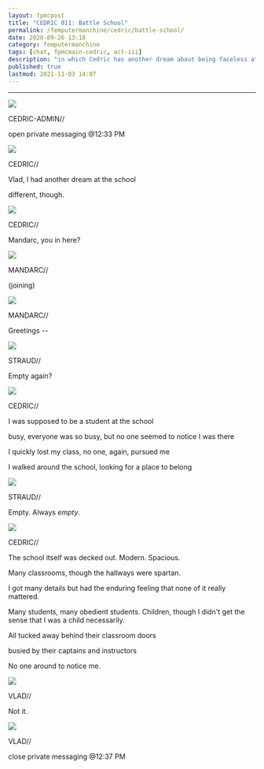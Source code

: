```yaml
---
layout: fpmcpost
title: "CEDRIC 011: Battle School"
permalink: /femputermanchine/cedric/battle-school/
date: 2020-09-26 13:18
category: femputermanchine
tags: [chat, fpmcmain-cedric, act-iii]
description: "in which Cedric has another dream about being faceless at the academy"
published: true
lastmod: 2021-11-03 14:07
---
```

[//]: # (  9/26/20  -added)
[//]: # ( 10/15/21  -linkout removed)
[//]: # ( 11/03/21  -in which description added)

*****

<div class="chat-box">
<img src="{{ site.url }}/assets/tb/cedric-calling.jpg" class="chat-portrait" />
<p class="ppl-sez">CEDRIC-ADMIN//</p>
<p class="ppl-sez">open private messaging @12:33 PM </p>
</div>

<div class="chat-box">
<img src="{{ site.url }}/assets/tb/cedric.jpg" class="chat-portrait" />
<p class="ppl-sez">CEDRIC//</p>
<p class="ppl-sez">Vlad, I had another dream at the school </p>
<p class="ppl-sez">different, though. </p>
</div>

<div class="chat-box">
<img src="{{ site.url }}/assets/tb/cedric.jpg" class="chat-portrait" />
<p class="ppl-sez">CEDRIC//</p>
<p class="ppl-sez">Mandarc, you in here? </p>
</div>

<div class="chat-box">
<img src="{{ site.url }}/assets/tb/mandarc-happytb.jpg" class="chat-portrait" />
<p class="ppl-sez">MANDARC//</p>
<p class="ppl-sez">(joining)</p>
</div>

<div class="chat-box">
<img src="{{ site.url }}/assets/tb/mandarc-happytb.jpg" class="chat-portrait" />
<p class="ppl-sez">MANDARC//</p>
<p class="ppl-sez">Greetings --</p>
</div>

<div class="chat-box">
<img src="{{ site.url }}/assets/tb/straud-tb-fine.jpg" class="chat-portrait" />
<p class="ppl-sez">STRAUD//</p>
<p class="ppl-sez">Empty again?</p>
</div>

<div class="chat-box">
<img src="{{ site.url }}/assets/tb/cedric.jpg" class="chat-portrait" />
<p class="ppl-sez">CEDRIC//</p>
<p class="ppl-sez">I was supposed to be a student at the school </p>
<p class="ppl-sez">busy, everyone was so busy, but no one seemed to notice I was there </p>
<p class="ppl-sez">I quickly lost my class, no one, again, pursued me </p>
<p class="ppl-sez">I walked around the school, looking for a place to belong </p>
</div>

<div class="chat-box">
<img src="{{ site.url }}/assets/tb/straud-tense.jpg" class="chat-portrait" />
<p class="ppl-sez">STRAUD//</p>
<p class="ppl-sez">Empty. Always <i>empty</i>.</p>
</div>

<div class="chat-box">
<img src="{{ site.url }}/assets/tb/cedric.jpg" class="chat-portrait" />
<p class="ppl-sez">CEDRIC//</p>
<p class="ppl-sez">The school itself was decked out. Modern. Spacious. </p>
<p class="ppl-sez">Many classrooms, though the hallways were spartan. </p>
<p class="ppl-sez">I got many details but had the enduring feeling that none of it really mattered. </p>
<p class="ppl-sez">Many students, many obedient students. Children, though I didn't get the sense that I was a child necessarily. </p>
<p class="ppl-sez">All tucked away behind their classroom doors </p>
<p class="ppl-sez">busied by their captains and instructors </p>
<p class="ppl-sez">No one around to notice me. </p>
</div>

<div class="chat-box">
<img src="{{ site.url }}/assets/tb/vladsad.jpg" class="chat-portrait" />
<p class="ppl-sez">VLAD//</p>
<p class="ppl-sez">Not it.</p>
</div>

<div class="chat-box">
<img src="{{ site.url }}/assets/tb/vladsad.jpg" class="chat-portrait" />
<p class="ppl-sez">VLAD//</p>
<p class="ppl-sez">close private messaging @12:37 PM </p>
</div>




